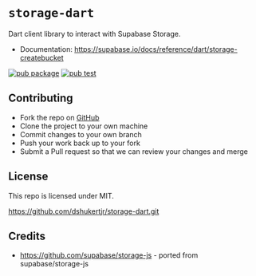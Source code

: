 # `storage-dart`

Dart client library to interact with Supabase Storage.

- Documentation: https://supabase.io/docs/reference/dart/storage-createbucket

[![pub package](https://img.shields.io/pub/v/storage_client.svg)](https://pub.dev/packages/storage_client)
[![pub test](https://github.com/supabase/storage-dart/workflows/Test/badge.svg)](https://github.com/supabase/storage-dart/actions?query=workflow%3ATest)

## Contributing

- Fork the repo on [GitHub](https://github.com/supabase/storage-dart)
- Clone the project to your own machine
- Commit changes to your own branch
- Push your work back up to your fork
- Submit a Pull request so that we can review your changes and merge

## License

This repo is licensed under MIT.

https://github.com/dshukertjr/storage-dart.git

## Credits

- https://github.com/supabase/storage-js - ported from supabase/storage-js
